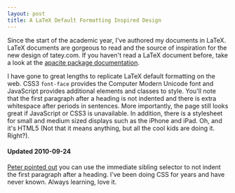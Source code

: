 ```yaml
---
layout: post
title: A LaTeX Default Formatting Inspired Design
---
```


Since the start of the academic year, I've authored my documents in LaTeX. LaTeX documents are gorgeous to read and the source of inspiration for the new design of tatey.com. If you haven't read a LaTeX document before, take a look at the [apacite package documentation](http://www.ctan.org/tex-archive/biblio/bibtex/contrib/apacite/apacite.pdf). 

I have gone to great lengths to replicate LaTeX default formatting on the web. CSS3 `font-face` provides the Computer Modern Unicode font and JavaScript provides additional elements and classes to style. You'll note that the first paragraph after a heading is not indented and there is extra whitespace after periods in sentences. More importantly, the page still looks great if JavaScript or CSS3 is unavailable. In addition, there is a stylesheet for small and medium sized displays such as the iPhone and iPad. Oh, and it's HTML5 (Not that it means anything, but all the cool kids are doing it. Right?).

#### Updated 2010-09-24

[Peter pointed out](http://twitter.com/riddle/status/25386100717) you can use the immediate sibling selector to not indent the first paragraph after a heading. I've been doing CSS for years and have never known. Always learning, love it.
